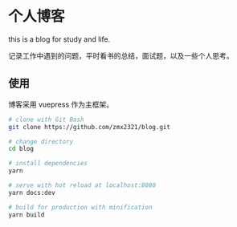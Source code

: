# 个人博客

this is a blog for study and life.

记录工作中遇到的问题，平时看书的总结，面试题，以及一些个人思考。

## 使用

博客采用 vuepress 作为主框架。

```sh
# clone with Git Bash
git clone https://github.com/zmx2321/blog.git

# change directory
cd blog

# install dependencies
yarn

# serve with hot reload at localhost:8080
yarn docs:dev

# build for production with minification
yarn build
```